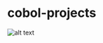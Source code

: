 # cobol-projects

![alt text](https://github.com/wingemo/cobol-projects/blob/main/PunchCard.png?raw=true)
